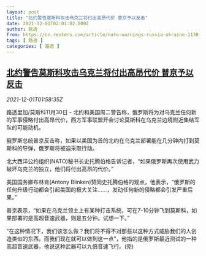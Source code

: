 ```yaml
---
layout: post
title: "北约警告莫斯科攻击乌克兰将付出高昂代价 普京予以反击"
date: 2021-12-01T02:01:02.000Z
author: 路透
from: https://cn.reuters.com/article/nato-warnings-russia-ukraine-1130-tues-idCNKBS2IG2SJ
tags: [ 路透 ]
categories: [ 路透 ]
---
```

<!--1638324062000-->
[北约警告莫斯科攻击乌克兰将付出高昂代价 普京予以反击](https://cn.reuters.com/article/nato-warnings-russia-ukraine-1130-tues-idCNKBS2IG2SJ)
------

<div>
<div><i>2021-12-01T01:58:35Z</i></div><p>路透里加/莫斯科11月30日 - 北约和美国周二警告称，俄罗斯将为对乌克兰任何新的军事侵略付出高昂代价，西方军事联盟开会讨论莫斯科在乌克兰边境附近集结军队的可能动机。</p><p>俄罗斯总统普京反击称，如果以美国为首的北约在乌克兰部署能在几分钟内打到莫斯科的导弹，俄罗斯将被迫采取行动。</p><p>北大西洋公约组织(NATO)秘书长史托腾伯格告诉记者，“如果俄罗斯再次使用武力破坏乌克兰的独立，他们将付出高昂的代价。”</p><p>美国国务卿布林肯(Antony Blinken)赞同史托腾伯格的观点，他表示，“俄罗斯的任何升级行动都会引起美国的极大关注......，发动任何新的侵略都会引发严重后果。”</p><p>普京表示，“如果在乌克兰领土上有某种打击系统，可在7-10分钟飞到莫斯科，如果部署的是高超音速武器，则是五分钟。试想一下。”</p><p>“在这种情况下，我们该怎么做？我们将不得不对那些以这种方式威胁我们的人创造类似的东西。而我们现在就可以做到这一点”，他指的是俄罗斯最近测试的一种高超音速武器，他说这种武器可以九倍音速飞行。(完)</p>
</div>
